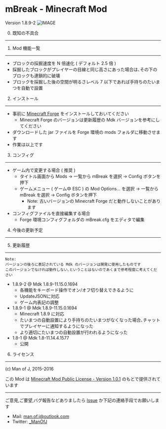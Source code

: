 mBreak - Minecraft Mod
===============================

Version 1.8.9-2
![IMAGE](http://i.imgur.com/ONkhdsq.gif "")

0. 既知の不具合
---------------

1. Mod 機能一覧
---------------

  - ブロックの採掘速度を N 倍速化 ( デフォルト 2.5 倍 )
  - 採掘したブロックがプレイヤーの目線と同じ高さにあった場合は､その下のブロックも連鎖的に破壊
  - ブロックを採掘した後の空間が明るさレベル 7 以下であれば手持ちのたいまつを自動で設置

2. インストール
---------------

  - 事前に [Minecraft Forge](http://files.minecraftforge.net/) をインストールしておいてください
    - Minecraft Forge のバージョンは更新履歴の Mdk バージョンを参考にしてください
  - ダウンロードした jar ファイルを Forge 環境の mods フォルダに移動させます
  - 作業は以上です

3. コンフィグ
---------------

  - ゲーム内で変更する場合 ( 推奨 )
    - タイトル画面から Mods -> 一覧から mBreak を選択 -> Config ボタンを押下
    - ゲームメニュー ( ゲーム中 ESC ) の Mod Options... を選択 -> 一覧から mBreak を選択 -> Config ボタンを押下
      - Note: 古いバージョンの Minecraft Forge だと動作しないことがあります
  - コンフィグファイルを直接編集する場合
    - Forge 環境コンフィグフォルダの mBreak.cfg をエディタで編集

4. 今後の更新予定
---------------

5. 更新履歴
---------------

    Note:
    バージョンの後ろに表記されている Mdk のバージョンは開発に使用したものです
    このバージョンでなければ動作しない､ということはないのであくまで参考程度に考えてください

  - 1.8.9-2 @ Mdk 1.8.9-11.15.0.1694
    - 各機能をキーボード操作でオン/オフ切り替えできるように
    - UpdateJSONに対応
    - ゲーム内表記の調整
  - 1.8.9-1 @ Mdk 1.8.9-11.15.0.1694
    - Minecraft 1.8.9 に対応
    - たいまつの自動設置により手持ちのたいまつがなくなった場合､チャットでプレイヤーに通知するようになった
    - より適切にたいまつの自動設置が行われるようになった
  - 1.8-1 @ Mdk 1.8-11.14.4.1577
    - 公開

6. ライセンス
---------------

(c) Man of J, 2015-2016

この Mod は [Minecraft Mod Public License - Version 1.0.1](./LICENSE.md) のもとで提供されています

---------------

ご意見,ご要望,バグ報告などありましたら [Issue](https://github.com/ManOfJ/mBreak/issues) か下記の連絡手段でお願いします

  - Mail: <man.of.j@outlook.com>
  - Twitter: [_ManOfJ](https://twitter.com/_ManOfJ)
